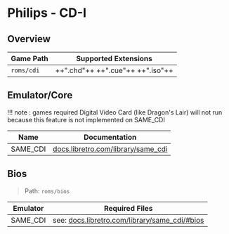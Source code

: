 # Philips - CD-I

## Overview

| Game Path | Supported Extensions |
| --- | --- |
| `roms/cdi` | ++".chd"++ ++".cue"++ ++".iso"++ |

## Emulator/Core

!!! note : games required Digital Video Card (like Dragon's Lair) will not run because this feature is not implemented on SAME_CDI

| Name | Documentation |
| --- | --- |
| SAME_CDI | [docs.libretro.com/library/same_cdi](https://docs.libretro.com/library/same_cdi/) |

## Bios

> Path: `roms/bios`

| Emulator | Required Files |
| -- | -- |
| SAME_CDI | see: [docs.libretro.com/library/same_cdi/#bios](https://docs.libretro.com/library/same_cdi/#bios) |
